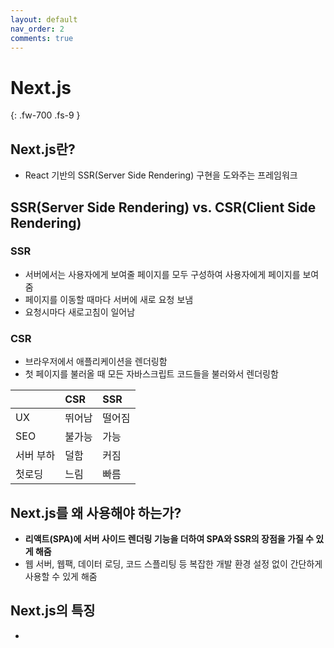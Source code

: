 ```yaml
---
layout: default
nav_order: 2
comments: true 
---
```


# Next.js
{: .fw-700 .fs-9 }

## Next.js란?
- React 기반의 SSR(Server Side Rendering) 구현을 도와주는 프레임워크

## SSR(Server Side Rendering) vs. CSR(Client Side Rendering)
### SSR
- 서버에서는 사용자에게 보여줄 페이지를 모두 구성하여 사용자에게 페이지를 보여줌
- 페이지를 이동할 때마다 서버에 새로 요청 보냄
- 요청시마다 새로고침이 일어남

### CSR
- 브라우저에서 애플리케이션을 렌더링함
- 첫 페이지를 불러올 때 모든 자바스크립트 코드들을 불러와서 렌더링함

|| CSR|SSR|
|:-------------|:------------------|:------|
| UX| 뛰어남| 떨어짐|
| SEO | 불가능| 가능|
| 서버 부하| 덜함| 커짐 |
| 첫로딩| 느림|빠름|

## Next.js를 왜 사용해야 하는가?
- **리액트(SPA)에 서버 사이드 렌더링 기능을 더하여 SPA와 SSR의 장점을 가질 수 있게 해줌**
- 웹 서버, 웹팩, 데이터 로딩, 코드 스플리팅 등 복잡한 개발 환경 설정 없이 간단하게 사용할 수 있게 해줌

## Next.js의 특징
- 
